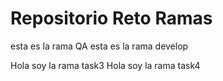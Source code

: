 # Repositorio Reto Ramas
esta es la rama QA
esta es la rama develop


Hola soy la rama task3
Hola soy la rama task4

